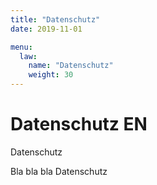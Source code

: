 ```yaml
---
title: "Datenschutz"
date: 2019-11-01

menu: 
  law:
    name: "Datenschutz"
    weight: 30
---
```


# Datenschutz EN

Datenschutz 

Bla bla bla  Datenschutz